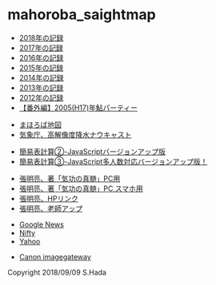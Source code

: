 # mahoroba_saightmap
<html>
<head>
  <meta charset="UTF-8">

<style type="text/css">
  
  </style>
  </head>
  <body>
  <ul>
    <li><a href="https://torokoid.github.io/mahoroba_2018/">2018年の記録</a></li>
    <li><a href="https://torokoid.github.io/mahoroba_2017/">2017年の記録</a></li>
    <li><a href="https://torokoid.github.io/mahoroba_2016/">2016年の記録</a></li>
    <li><a href="https://torokoid.github.io/mahoroba_2015/">2015年の記録</a></li>
    <li><a href="https://torokoid.github.io/mahoroba_2014/">2014年の記録</a></li>
    <li><a href="https://torokoid.github.io/mahoroba_2013/">2013年の記録</a></li>
    <li><a href="https://torokoid.github.io/mahoroba_2012/">2012年の記録</a></li>
    <li><a href="https://opa.cig2.imagegateway.net/s/cp/GtrPJYyVR4E" target="_blank">【番外編】2005(H17)年鮎パーティー</a></li>
  </ul>
  
  <ul>
    <li><a href="https://www.google.com/maps/embed?pb=!1m10!1m8!1m3!1d3613.6261617544483!2d140.1364481031006!3d36.765441082837135!3m2!1i1024!2i768!4f13.1!5e0!3m2!1sja!2sjp!4v1527029841980" target="_blank">まほろば地図</a></li>
    <li><a href="https://www.jma.go.jp/jp/highresorad/" target="_blank">気象庁、高解像度降水ナウキャスト</a></li>
  </ul>
  <ul>
    <li><a href="https://torokoid.github.io/seisan/" target="_blank">簡易表計算②-JavaScriptバージョンアップ版</a></li>
    <li><a href="https://torokoid.github.io/seisan-2/" target="_blank">簡易表計算③-JavaScript多人数対応バージョンアップ版！</a></li>
  </ul>
  <ul>
    <li><a href="https://github.com/torokoid/mahoroba/blob/master/%E6%B0%97%E5%8A%9F%E3%81%AE%E7%9C%9F%E9%AB%84.pdf" target="_blank">張明亮、著「気功の真髄」PC用</a></li>
    <li><a href="https://torokoid.github.io/kikou/" target="_blank">張明亮、著「気功の真髄」PC,スマホ用</a></li>
    <li><a href="http://www.emei-japan.net/" target="_blank">張明亮、HPリンク</a></li>
    <li><a href="http://www.emei-japan.net/wp-content/uploads/2015/03/%E5%BC%B5%E6%98%8E%E4%BA%AEIMG_0665.jpg" target="_blank">張明亮、老師アップ</a></li>
  </ul>
  <ul>
    <li><a href="https://news.google.com/u/2/?taa=1&pageId=none&hl=ja&gl=JP&ceid=JP:ja" target="_blank">Google News</a></li>
    <li><a href="https://www.nifty.com/" target="_blank">Nifty</a></li>
    <li> <a href="https://www.yahoo.co.jp/" target="_blank">Yahoo</a></li>
  </ul>
  <ul>
    <li><a href="https://ptl.imagegateway.net/top" target="_blank">Canon imagegateway</a></li>
  </ul>
  
  </body>
  </html>
  
  <!-- フッタ -->
 <footer>
 Copyright 2018/09/09 S.Hada
 </footer>
  
  
